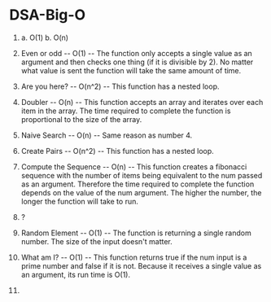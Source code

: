 # DSA-Big-O

1. a. O(1) b. O(n)

2. Even or odd -- O(1) -- The function only accepts a single value as an argument and then checks one thing (if it is divisible by 2). No matter what value is sent the function will take the same amount of time.

3. Are you here? -- O(n^2) -- This function has a nested loop.

4. Doubler -- O(n) -- This function accepts an array and iterates over each item in the array. The time required to complete the function is proportional to the size of the array.

5. Naive Search -- O(n) -- Same reason as number 4. 

6. Create Pairs -- O(n^2) -- This function has a nested loop. 

7. Compute the Sequence -- O(n) -- This function creates a fibonacci sequence with the number of items being equivalent to the num passed as an argument. Therefore the time required to complete the function depends on the value of the num argument. The higher the number, the longer the function will take to run. 

8. ?

9. Random Element -- O(1) -- The function is returning a single random number. The size of the input doesn't matter. 

10. What am I? -- O(1) -- This function returns true if the num input is a prime number and false if it is not. Because it receives a single value as an argument, its run time is O(1). 

11. 
